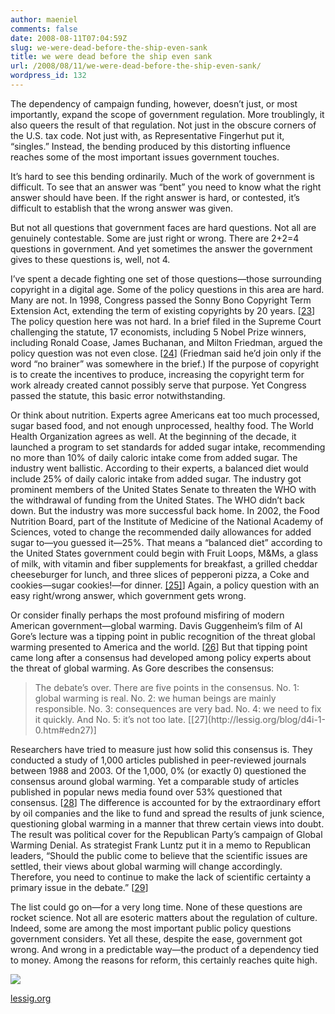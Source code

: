 ```yaml
---
author: maeniel
comments: false
date: 2008-08-11T07:04:59Z
slug: we-were-dead-before-the-ship-even-sank
title: we were dead before the ship even sank
url: /2008/08/11/we-were-dead-before-the-ship-even-sank/
wordpress_id: 132
---
```


The dependency of campaign funding, however, doesn’t just, or most importantly, expand the scope of government regulation. More troublingly, it also queers the result of that regulation. Not just in the obscure corners of the U.S. tax code. Not just with, as Representative Fingerhut put it, “singles.” Instead, the bending produced by this distorting influence reaches some of the most important issues government touches.

It’s hard to see this bending ordinarily. Much of the work of government is difficult. To see that an answer was “bent” you need to know what the right answer should have been. If the right answer is hard, or contested, it’s difficult to establish that the wrong answer was given.

But not all questions that government faces are hard questions. Not all are genuinely contestable. Some are just right or wrong. There are 2+2=4 questions in government. And yet sometimes the answer the government gives to these questions is, well, not 4.

I’ve spent a decade fighting one set of those questions—those surrounding copyright in a digital age. Some of the policy questions in this area are hard. Many are not. In 1998, Congress passed the Sonny Bono Copyright Term Extension Act, extending the term of existing copyrights by 20 years. [[23](http://lessig.org/blog/d4i-1-0.htm#edn23)] The policy question here was not hard. In a brief filed in the Supreme Court challenging the statute, 17 economists, including 5 Nobel Prize winners, including Ronald Coase, James Buchanan, and Milton Friedman, argued the policy question was not even close. [[24](http://lessig.org/blog/d4i-1-0.htm#edn24)] (Friedman said he’d join only if the word “no brainer” was somewhere in the brief.) If the purpose of copyright is to create the incentives to produce, increasing the copyright term for work already created cannot possibly serve that purpose. Yet Congress passed the statute, this basic error notwithstanding.

Or think about nutrition. Experts agree Americans eat too much processed, sugar based food, and not enough unprocessed, healthy food. The World Health Organization agrees as well. At the beginning of the decade, it launched a program to set standards for added sugar intake, recommending no more than 10% of daily caloric intake come from added sugar. The industry went ballistic. According to their experts, a balanced diet would include 25% of daily caloric intake from added sugar. The industry got prominent members of the United States Senate to threaten the WHO with the withdrawal of funding from the United States. The WHO didn’t back down. But the industry was more successful back home. In 2002, the Food Nutrition Board, part of the Institute of Medicine of the National Academy of Sciences, voted to change the recommended daily allowances for added sugar to—you guessed it—25%. That means a “balanced diet” according to the United States government could begin with Fruit Loops, M&Ms, a glass of milk, with vitamin and fiber supplements for breakfast, a grilled cheddar cheeseburger for lunch, and three slices of pepperoni pizza, a Coke and cookies—sugar cookies!—for dinner. [[25]](http://lessig.org/blog/d4i-1-0.htm#edn25)] Again, a policy question with an easy right/wrong answer, which government gets wrong.

Or consider finally perhaps the most profound misfiring of modern American government—global warming. Davis Guggenheim’s film of Al Gore’s lecture was a tipping point in public recognition of the threat global warming presented to America and the world. [[26](http://lessig.org/blog/d4i-1-0.htm#edn26)] But that tipping point came long after a consensus had developed among policy experts about the threat of global warming. As Gore describes the consensus:


<blockquote>The debate’s over. There are five points in the consensus. No. 1: global warming is real. No. 2: we human beings are mainly responsible. No. 3: consequences are very bad. No. 4: we need to fix it quickly. And No. 5: it’s not too late. [[27](http://lessig.org/blog/d4i-1-0.htm#edn27)]</blockquote>


Researchers have tried to measure just how solid this consensus is. They conducted a study of 1,000 articles published in peer-reviewed journals between 1988 and 2003. Of the 1,000, 0% (or exactly 0) questioned the consensus around global warming. Yet a comparable study of articles published in popular news media found over 53% questioned that consensus. [[28](http://lessig.org/blog/d4i-1-0.htm#edn28)] The difference is accounted for by the extraordinary effort by oil companies and the like to fund and spread the results of junk science, questioning global warming in a manner that threw certain views into doubt. The result was political cover for the Republican Party’s campaign of Global Warming Denial. As strategist Frank Luntz put it in a memo to Republican leaders, “Should the public come to believe that the scientific issues are settled, their views about global warming will change accordingly. Therefore, you need to continue to make the lack of scientific certainty a primary issue in the debate.” [[29](http://lessig.org/blog/d4i-1-0.htm#edn29)]

The list could go on—for a very long time. None of these questions are rocket science. Not all are esoteric matters about the regulation of culture. Indeed, some are among the most important public policy questions government considers. Yet all these, despite the ease, government got wrong. And wrong in a predictable way—the product of a dependency tied to money. Among the reasons for reform, this certainly reaches quite high.

[![](https://maeniel.files.wordpress.com/2008/08/008large.jpg)](https://maeniel.files.wordpress.com/2008/08/008large.jpg)

[lessig.org](http://lessig.org/blog/d4i-1-0.htm)
